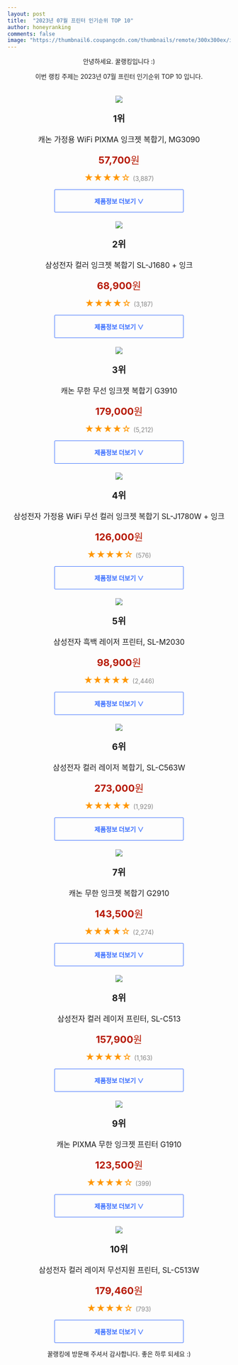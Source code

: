 ```yaml
---
layout: post
title:  "2023년 07월 프린터 인기순위 TOP 10"
author: honeyranking
comments: false
image: "https://thumbnail6.coupangcdn.com/thumbnails/remote/300x300ex/image/retail/images/3053711082739598-9c956a18-74bd-49d0-a470-a4139e0416a4.jpg"
---
```

<p style="text-align: center;">안녕하세요. 꿀랭킹입니다 :)</p>
<p style="text-align: center;">이번 랭킹 주제는 2023년 07월 프린터 인기순위 TOP 10 입니다.</p><center><img src="https://thumbnail6.coupangcdn.com/thumbnails/remote/300x300ex/image/retail/images/3053711082739598-9c956a18-74bd-49d0-a470-a4139e0416a4.jpg" style="margin-top:20px" /></center><p style="text-align: center; font-size: 20px"><b>1위</b></p><p style="text-align: center; font-size: 17px">캐논 가정용 WiFi PIXMA 잉크젯 복합기, MG3090</p><p style="text-align: center;"><span style="color: #b61800; font-size: 22px;"><b>57,700</b>원</span></p><p style="text-align: center;"><span style="color: #ff9600; font-size: 20px;">★★★★☆ </span><span style="color: #878787;">(3,887)</span></p><center><a href="https://www.coupang.com/vp/products/50469084?itemId=177921906&q=%ED%94%84%EB%A6%B0%ED%84%B0&sourceType=search&searchId=5b63616ac6234b37b77961774d1ff87e"><div style="font-size: 14px; display: inline-block; padding: 15px 90px; color: #346aff; border-radius: 2px; border: 1px solid #346aff; cursor: pointer;"><b>제품정보 더보기 &or;</b></div></a></center><center><img src="https://thumbnail8.coupangcdn.com/thumbnails/remote/300x300ex/image/retail/images/2448255748400974-9c8cfb10-f5f8-437d-9bea-85b94fbeab3e.jpg" style="margin-top:20px" /></center><p style="text-align: center; font-size: 20px"><b>2위</b></p><p style="text-align: center; font-size: 17px">삼성전자 컬러 잉크젯 복합기 SL-J1680 + 잉크</p><p style="text-align: center;"><span style="color: #b61800; font-size: 22px;"><b>68,900</b>원</span></p><p style="text-align: center;"><span style="color: #ff9600; font-size: 20px;">★★★★☆ </span><span style="color: #878787;">(3,187)</span></p><center><a href="https://link.coupang.com/a/4ifTQ"><div style="font-size: 14px; display: inline-block; padding: 15px 90px; color: #346aff; border-radius: 2px; border: 1px solid #346aff; cursor: pointer;"><b>제품정보 더보기 &or;</b></div></a></center><center><img src="https://thumbnail6.coupangcdn.com/thumbnails/remote/300x300ex/image/retail/images/19083902683945-86f79c50-57d2-4898-97fe-8092afc2d46e.jpg" style="margin-top:20px" /></center><p style="text-align: center; font-size: 20px"><b>3위</b></p><p style="text-align: center; font-size: 17px">캐논 무한 무선 잉크젯 복합기 G3910</p><p style="text-align: center;"><span style="color: #b61800; font-size: 22px;"><b>179,000</b>원</span></p><p style="text-align: center;"><span style="color: #ff9600; font-size: 20px;">★★★★☆ </span><span style="color: #878787;">(5,212)</span></p><center><a href="https://www.coupang.com/vp/products/66778598?itemId=224249779&q=%ED%94%84%EB%A6%B0%ED%84%B0&sourceType=search&searchId=5b63616ac6234b37b77961774d1ff87e"><div style="font-size: 14px; display: inline-block; padding: 15px 90px; color: #346aff; border-radius: 2px; border: 1px solid #346aff; cursor: pointer;"><b>제품정보 더보기 &or;</b></div></a></center><center><img src="https://thumbnail8.coupangcdn.com/thumbnails/remote/300x300ex/image/vendor_inventory/be8a/a7b9145f077cf82987637733568d8eeeee16be54ae537a3f49012b142f9f.jpg" style="margin-top:20px" /></center><p style="text-align: center; font-size: 20px"><b>4위</b></p><p style="text-align: center; font-size: 17px">삼성전자 가정용 WiFi 무선 컬러 잉크젯 복합기 SL-J1780W + 잉크</p><p style="text-align: center;"><span style="color: #b61800; font-size: 22px;"><b>126,000</b>원</span></p><p style="text-align: center;"><span style="color: #ff9600; font-size: 20px;">★★★★☆ </span><span style="color: #878787;">(576)</span></p><center><a href="https://link.coupang.com/a/4ifTV"><div style="font-size: 14px; display: inline-block; padding: 15px 90px; color: #346aff; border-radius: 2px; border: 1px solid #346aff; cursor: pointer;"><b>제품정보 더보기 &or;</b></div></a></center><center><img src="https://thumbnail7.coupangcdn.com/thumbnails/remote/300x300ex/image/retail/images/1235763419437509-16e13041-3621-49e8-8d3c-a6ccfe850794.jpg" style="margin-top:20px" /></center><p style="text-align: center; font-size: 20px"><b>5위</b></p><p style="text-align: center; font-size: 17px">삼성전자 흑백 레이저 프린터, SL-M2030</p><p style="text-align: center;"><span style="color: #b61800; font-size: 22px;"><b>98,900</b>원</span></p><p style="text-align: center;"><span style="color: #ff9600; font-size: 20px;">★★★★★ </span><span style="color: #878787;">(2,446)</span></p><center><a href="https://link.coupang.com/a/4ifTX"><div style="font-size: 14px; display: inline-block; padding: 15px 90px; color: #346aff; border-radius: 2px; border: 1px solid #346aff; cursor: pointer;"><b>제품정보 더보기 &or;</b></div></a></center><center><img src="https://thumbnail8.coupangcdn.com/thumbnails/remote/300x300ex/image/retail/images/1234852670860717-8da9f2f2-df94-4a5e-91e0-7a96704a8125.jpg" style="margin-top:20px" /></center><p style="text-align: center; font-size: 20px"><b>6위</b></p><p style="text-align: center; font-size: 17px">삼성전자 컬러 레이저 복합기, SL-C563W</p><p style="text-align: center;"><span style="color: #b61800; font-size: 22px;"><b>273,000</b>원</span></p><p style="text-align: center;"><span style="color: #ff9600; font-size: 20px;">★★★★★ </span><span style="color: #878787;">(1,929)</span></p><center><a href="https://link.coupang.com/a/4ifT0"><div style="font-size: 14px; display: inline-block; padding: 15px 90px; color: #346aff; border-radius: 2px; border: 1px solid #346aff; cursor: pointer;"><b>제품정보 더보기 &or;</b></div></a></center><center><img src="https://thumbnail7.coupangcdn.com/thumbnails/remote/300x300ex/image/retail/images/649767247663558-bae1c825-13bc-4964-9abe-1c2842f8e703.jpg" style="margin-top:20px" /></center><p style="text-align: center; font-size: 20px"><b>7위</b></p><p style="text-align: center; font-size: 17px">캐논 무한 잉크젯 복합기 G2910</p><p style="text-align: center;"><span style="color: #b61800; font-size: 22px;"><b>143,500</b>원</span></p><p style="text-align: center;"><span style="color: #ff9600; font-size: 20px;">★★★★☆ </span><span style="color: #878787;">(2,274)</span></p><center><a href="https://link.coupang.com/a/4ifT1"><div style="font-size: 14px; display: inline-block; padding: 15px 90px; color: #346aff; border-radius: 2px; border: 1px solid #346aff; cursor: pointer;"><b>제품정보 더보기 &or;</b></div></a></center><center><img src="https://thumbnail10.coupangcdn.com/thumbnails/remote/300x300ex/image/retail/images/347370954804021-be6ce913-e387-4b47-9206-112fab204def.jpg" style="margin-top:20px" /></center><p style="text-align: center; font-size: 20px"><b>8위</b></p><p style="text-align: center; font-size: 17px">삼성전자 컬러 레이저 프린터, SL-C513</p><p style="text-align: center;"><span style="color: #b61800; font-size: 22px;"><b>157,900</b>원</span></p><p style="text-align: center;"><span style="color: #ff9600; font-size: 20px;">★★★★☆ </span><span style="color: #878787;">(1,163)</span></p><center><a href="https://link.coupang.com/a/4ifT5"><div style="font-size: 14px; display: inline-block; padding: 15px 90px; color: #346aff; border-radius: 2px; border: 1px solid #346aff; cursor: pointer;"><b>제품정보 더보기 &or;</b></div></a></center><center><img src="https://thumbnail8.coupangcdn.com/thumbnails/remote/300x300ex/image/product/image/vendoritem/2018/07/12/3563816597/09503cd0-2f0f-46a2-8e48-db15ea2e6c34.jpg" style="margin-top:20px" /></center><p style="text-align: center; font-size: 20px"><b>9위</b></p><p style="text-align: center; font-size: 17px">캐논 PIXMA 무한 잉크젯 프린터 G1910</p><p style="text-align: center;"><span style="color: #b61800; font-size: 22px;"><b>123,500</b>원</span></p><p style="text-align: center;"><span style="color: #ff9600; font-size: 20px;">★★★★☆ </span><span style="color: #878787;">(399)</span></p><center><a href="https://www.coupang.com/vp/products/69037429?itemId=230880582&q=%ED%94%84%EB%A6%B0%ED%84%B0&sourceType=search&searchId=5b63616ac6234b37b77961774d1ff87e"><div style="font-size: 14px; display: inline-block; padding: 15px 90px; color: #346aff; border-radius: 2px; border: 1px solid #346aff; cursor: pointer;"><b>제품정보 더보기 &or;</b></div></a></center><center><img src="https://thumbnail9.coupangcdn.com/thumbnails/remote/300x300ex/image/vendor_inventory/1de7/8e825dff82cae15404fe76e49634ca934eb44491ce321e21388e4946a35d.jpg" style="margin-top:20px" /></center><p style="text-align: center; font-size: 20px"><b>10위</b></p><p style="text-align: center; font-size: 17px">삼성전자 컬러 레이저 무선지원 프린터, SL-C513W</p><p style="text-align: center;"><span style="color: #b61800; font-size: 22px;"><b>179,460</b>원</span></p><p style="text-align: center;"><span style="color: #ff9600; font-size: 20px;">★★★★☆ </span><span style="color: #878787;">(793)</span></p><center><a href="https://link.coupang.com/a/4ifUa"><div style="font-size: 14px; display: inline-block; padding: 15px 90px; color: #346aff; border-radius: 2px; border: 1px solid #346aff; cursor: pointer;"><b>제품정보 더보기 &or;</b></div></a></center><p style="text-align: center;">꿀랭킹에 방문해 주셔서 감사합니다. 좋은 하루 되세요 :)</p>